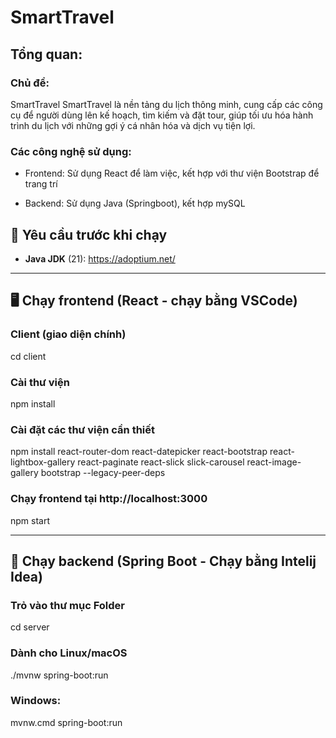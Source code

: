 # SmartTravel

## Tổng quan:

### Chủ đề: 
SmartTravel
SmartTravel là nền tảng du lịch thông minh, cung cấp các công cụ để người dùng lên kế hoạch, tìm kiếm và đặt tour, giúp tối ưu hóa hành trình du lịch với những gợi ý cá nhân hóa và dịch vụ tiện lợi.

### Các công nghệ sử dụng:

- Frontend: Sử dụng React để làm việc, kết hợp với thư viện Bootstrap để trang trí

- Backend: Sử dụng Java (Springboot), kết hợp mySQL


## 🚀 Yêu cầu trước khi chạy

- **Java JDK** (21): https://adoptium.net/

---

## 🖥️ Chạy frontend (React - chạy bằng VSCode)

### Client (giao diện chính)


cd client

### Cài thư viện

npm install  

### Cài đặt các thư viện cần thiết

npm install react-router-dom react-datepicker react-bootstrap react-lightbox-gallery react-paginate react-slick slick-carousel react-image-gallery bootstrap --legacy-peer-deps 

### Chạy frontend tại http://localhost:3000

npm start

---


## 🧰 Chạy backend (Spring Boot - Chạy bằng Intelij Idea)

### Trỏ vào thư mục Folder

cd server

### Dành cho Linux/macOS

./mvnw spring-boot:run  

### Windows:

mvnw.cmd spring-boot:run


